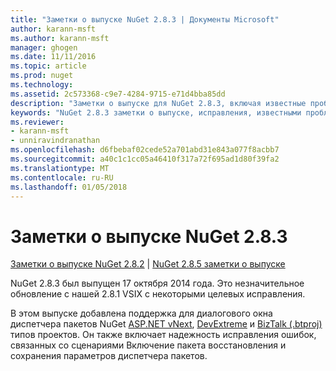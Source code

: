 ```yaml
---
title: "Заметки о выпуске NuGet 2.8.3 | Документы Microsoft"
author: karann-msft
ms.author: karann-msft
manager: ghogen
ms.date: 11/11/2016
ms.topic: article
ms.prod: nuget
ms.technology: 
ms.assetid: 2c573368-c9e7-4284-9715-e71d4bba85dd
description: "Заметки о выпуске для NuGet 2.8.3, включая известные проблемы, исправленные ошибки, добавленные функции и DCR."
keywords: "NuGet 2.8.3 заметки о выпуске, исправления, известными проблемами, добавлены функции, DCR"
ms.reviewer:
- karann-msft
- unniravindranathan
ms.openlocfilehash: d6fbebaf02cede52a701abd31e843a077f8acbb7
ms.sourcegitcommit: a40c1c1cc05a46410f317a72f695ad1d80f39fa2
ms.translationtype: MT
ms.contentlocale: ru-RU
ms.lasthandoff: 01/05/2018
---
```

# <a name="nuget-283-release-notes"></a>Заметки о выпуске NuGet 2.8.3

[Заметки о выпуске NuGet 2.8.2](../release-notes/nuget-2.8.2.md) | [NuGet 2.8.5 заметки о выпуске](../release-notes/nuget-2.8.5.md)

NuGet 2.8.3 был выпущен 17 октября 2014 года. Это незначительное обновление с нашей 2.8.1 VSIX с некоторыми целевых исправления.

В этом выпуске добавлена поддержка для диалогового окна диспетчера пакетов NuGet [ASP.NET vNext](http://www.asp.net/vnext), [DevExtreme](http://js.devexpress.com/) и [BizTalk (.btproj)](/biztalk/core/developing-biztalk-server-applications) типов проектов. Он также включает надежность исправления ошибок, связанных со сценариями Включение пакета восстановления и сохранения параметров диспетчера пакетов.
